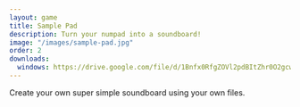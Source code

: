 ```yaml
---
layout: game
title: Sample Pad
description: Turn your numpad into a soundboard!
image: "/images/sample-pad.jpg"
order: 2
downloads:
  windows: https://drive.google.com/file/d/1Bnfx0RfgZOVl2pdBItZhr0O2gcwWuY5p/view?usp=sharing
---
```


Create your own super simple soundboard using your own files.
